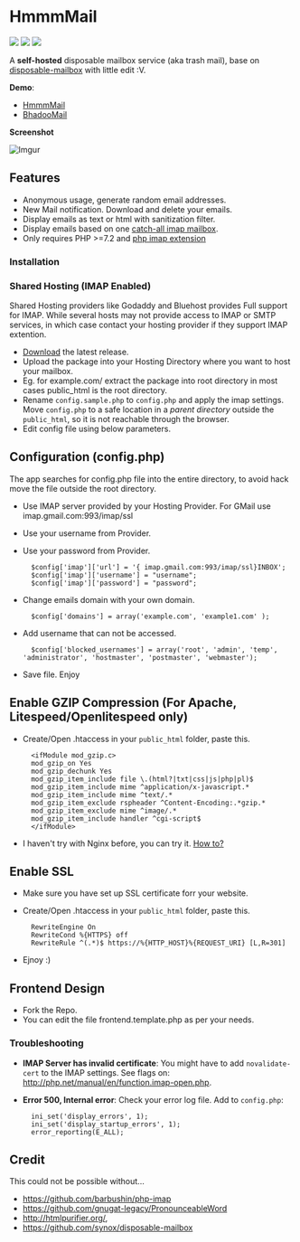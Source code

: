 # HmmmMail

![](https://img.shields.io/badge/version-0.1b-blue.svg)    ![](https://img.shields.io/badge/php-%3E%3D7.2-green.svg) ![](https://img.shields.io/badge/status-beta-lightgrey.svg)

A **self-hosted** disposable mailbox service (aka trash mail), base on [disposable-mailbox](https://github.com/synox/disposable-mailbox) with little edit :V.

**Demo**: 

* [HmmmMail](https://sharelun.com/)
* [BhadooMail](https://inbox.bhadoomail.com/inbox/) 

**Screenshot**

![Imgur](https://i.imgur.com/2Lqnp75.png)

## Features

* Anonymous usage, generate random email addresses. 
* New Mail notification. Download and delete your emails.
* Display emails as text or html with sanitization  filter. 
* Display emails based on one [catch-all imap mailbox](https://www.google.ch/search?q=how+to+setup+catch-all+imap+mailbox).
* Only requires PHP  >=7.2 and [php imap extension](http://php.net/manual/book.imap.php)

### Installation

### Shared Hosting (IMAP Enabled)

Shared Hosting providers like Godaddy and Bluehost provides Full support for IMAP. While several hosts may not provide access to IMAP or SMTP services, in which case contact your hosting provider if they support IMAP extention.

* [Download](https://github.com/HmmmmInc/HmmmMail/releases/latest) the latest release.
* Upload the package into your Hosting Directory where you want to host your mailbox.
* Eg. for example.com/ extract the package into root directory in most cases public_html is the root directory.
* Rename `config.sample.php` to `config.php` and apply the imap settings. Move `config.php` to a safe location in a *parent directory* outside the `public_html`, so it is not reachable through the browser.
* Edit config file using below parameters.

## Configuration (config.php)

The app searches for config.php file into the entire directory, to avoid hack move the file outside the root directory.

* Use IMAP server provided by your Hosting Provider. For GMail use imap.gmail.com:993/imap/ssl
* Use your username from Provider.
* Use your password from Provider.

        $config['imap']['url'] = '{ imap.gmail.com:993/imap/ssl}INBOX';
        $config['imap']['username'] = "username";
        $config['imap']['password'] = "password";

* Change emails domain with your own domain.

        $config['domains'] = array('example.com', 'example1.com' );

* Add username that can not be accessed.

        $config['blocked_usernames'] = array('root', 'admin', 'temp', 'administrator', 'hostmaster', 'postmaster', 'webmaster');
* Save file. Enjoy

## Enable GZIP Compression (For Apache, Litespeed/Openlitespeed only)

* Create/Open .htaccess in your `public_html` folder, paste this.

        <ifModule mod_gzip.c>
        mod_gzip_on Yes
        mod_gzip_dechunk Yes
        mod_gzip_item_include file \.(html?|txt|css|js|php|pl)$
        mod_gzip_item_include mime ^application/x-javascript.*
        mod_gzip_item_include mime ^text/.*
        mod_gzip_item_exclude rspheader ^Content-Encoding:.*gzip.*
        mod_gzip_item_exclude mime ^image/.*
        mod_gzip_item_include handler ^cgi-script$
        </ifModule>

* I haven't try with Nginx before, you can try it. [How to?](https://www.google.com/search?q=gzip+nginx&oq=gzip+nginx)

## Enable SSL
* Make sure you have set up SSL certificate forr your website.
* Create/Open .htaccess in your `public_html` folder, paste this.

        RewriteEngine On
        RewriteCond %{HTTPS} off
        RewriteRule ^(.*)$ https://%{HTTP_HOST}%{REQUEST_URI} [L,R=301]

* Ejnoy :)

## Frontend Design

* Fork the Repo.
* You can edit the file frontend.template.php as per your needs.

### Troubleshooting

* **IMAP Server has invalid certificate**: You might have to add `novalidate-cert` to the IMAP settings. See flags on: http://php.net/manual/en/function.imap-open.php.
* **Error 500, Internal error**: Check your error log file. Add to `config.php`: 

        ini_set('display_errors', 1);   
        ini_set('display_startup_errors', 1);   
        error_reporting(E_ALL);

## Credit
This could not be possible without...
 * https://github.com/barbushin/php-imap
 * https://github.com/gnugat-legacy/PronounceableWord
 * http://htmlpurifier.org/, 
 * https://github.com/synox/disposable-mailbox